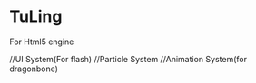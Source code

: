 # TuLing
For Html5 engine

//UI System(For flash)
//Particle System
//Animation System(for dragonbone)
